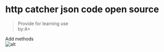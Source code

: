 # http catcher json code open source
> Provide for learning use  
> by:A+  

Add methods  
![alt ](https://github.com/pm936/http/blob/master/Addmethods.jpg)
